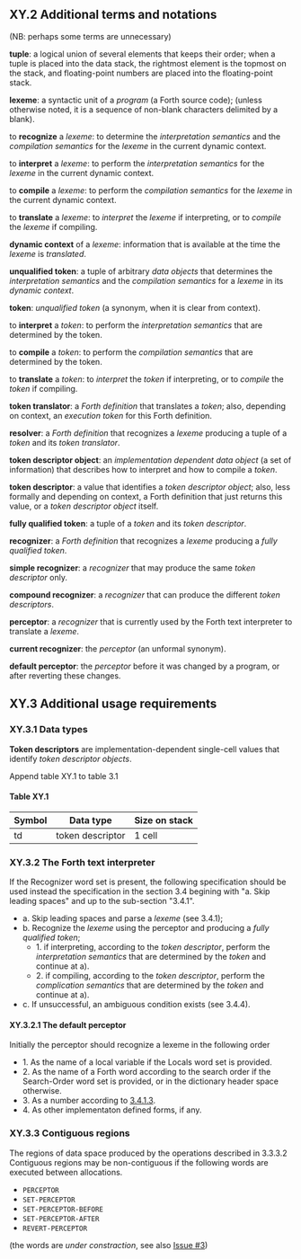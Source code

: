 ## XY.2 Additional terms and notations

(NB: perhaps some terms are unnecessary)

**tuple**: a logical union of several elements that keeps their order; when a tuple is placed into the data stack, the rightmost element is the topmost on the stack, and floating-point numbers are placed into the floating-point stack.

**lexeme**: a syntactic unit of a _program_ (a Forth source code); (unless otherwise noted, it is a sequence of non-blank characters delimited by a blank).

to **recognize** a _lexeme_: to determine the _interpretation semantics_ and the _compilation semantics_ for the _lexeme_ in the current dynamic context.

to **interpret** a _lexeme_: to perform the _interpretation semantics_ for the _lexeme_ in the current dynamic context.

to **compile** a _lexeme_: to perform the _compilation semantics_ for the _lexeme_ in the current dynamic context.

to **translate** a _lexeme_: to _interpret_ the _lexeme_ if interpreting, or to _compile_ the _lexeme_ if compiling.

**dynamic context** of a _lexeme_: information that is available at the time the _lexeme_ is _translated_.

**unqualified token**: a tuple of arbitrary _data objects_ that determines the _interpretation semantics_ and the _compilation semantics_ for a _lexeme_ in its _dynamic context_.

**token**: _unqualified token_ (a synonym, when it is clear from context).

to **interpret** a _token_: to perform the _interpretation semantics_ that are determined by the token.

to **compile** a _token_: to perform the _compilation semantics_ that are determined by the token.

to **translate** a _token_: to _interpret_ the _token_ if interpreting, or to _compile_ the _token_ if compiling.

**token translator**: a _Forth definition_ that translates a _token_;
also, depending on context,
an _execution token_ for this Forth definition.

**resolver**: a _Forth definition_ that recognizes a _lexeme_ producing a tuple of a _token_ and its _token translator_.

**token descriptor object**: an _implementation dependent_ _data object_ (a set of information) that describes how to interpret and how to compile a _token_.

**token descriptor**: a value that identifies a _token descriptor object_;
also, less formally and depending on context,
a Forth definition that just returns this value,
or a _token descriptor object_ itself.

**fully qualified token**: a tuple of a _token_ and its _token descriptor_.

**recognizer**: a _Forth definition_ that recognizes a _lexeme_ producing a _fully qualified token_.

**simple recognizer**: a _recognizer_ that may produce the same _token descriptor_ only.

**compound recognizer**: a _recognizer_ that can produce the different _token descriptors_.

**perceptor**: a _recognizer_ that is currently used by the Forth text interpreter to translate a _lexeme_.

**current recognizer**: the _perceptor_ (an unformal synonym).

**default perceptor**: the _perceptor_ before it was changed by a program, or after reverting these changes.


## XY.3 Additional usage requirements

### XY.3.1 Data types

**Token descriptors** are implementation-dependent single-cell values that identify _token descriptor objects_.

Append table XY.1 to table 3.1

#### Table XY.1
Symbol | Data type | Size on stack
-- | -- | --
td | token descriptor | 1 cell



### XY.3.2 The Forth text interpreter

If the Recognizer word set is present, the following specification should be used instead the specification in the section 3.4 begining with "a. Skip leading spaces" and up to the sub-section "3.4.1".

- a. Skip leading spaces and parse a _lexeme_ (see 3.4.1);
- b. Recognize the _lexeme_ using the perceptor and producing a _fully qualified token_;
  -  1\. if interpreting, according to the _token descriptor_, perform the _interpretation semantics_ that are determined by the _token_ and continue at a).
  -  2\. if compiling, according to the _token descriptor_, perform the _complication semantics_ that are determined by the _token_ and continue at a).
- c. If unsuccessful, an ambiguous condition exists (see 3.4.4).

#### XY.3.2.1 The default perceptor

Initially the perceptor should recognize a lexeme in the following order

- 1\. As the name of a local variable if the Locals word set is provided.
- 2\. As the name of a Forth word according to the search order if the Search-Order word set is provided, or in the dictionary header space otherwise.
- 3\. As a number according to [3.4.1.3](https://forth-standard.org/standard/usage#usage:numbers).
- 4\. As other implementaton defined forms, if any.


### XY.3.3 Contiguous regions

The regions of data space produced by the operations described in 3.3.3.2 Contiguous regions may be non-contiguous if the following words are executed between allocations. 

 - `PERCEPTOR`
 - `SET-PERCEPTOR`
 - `SET-PERCEPTOR-BEFORE`
 - `SET-PERCEPTOR-AFTER`
 - `REVERT-PERCEPTOR`

(the words are *under constraction*, see also [Issue #3](https://github.com/ForthHub/fep-recognizer/issues/3))
